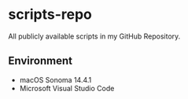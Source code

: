 # scripts-repo
All publicly available scripts in my GitHub Repository.

## Environment

* macOS Sonoma 14.4.1
* Microsoft Visual Studio Code
